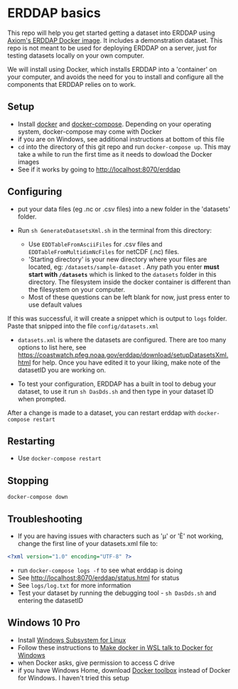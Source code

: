 # ERDDAP basics

This repo will help you get started getting a dataset into ERDDAP using [Axiom's ERDDAP Docker image](https://github.com/axiom-data-science/docker-erddap). It includes a demonstration dataset. This repo is not meant to be used for deploying ERDDAP on a server, just for testing datasets locally on your own computer.

We will install using Docker, which installs ERDDAP into a 'container' on your computer, and avoids the need for you to install and configure all the components that ERDDAP relies on to work.

## Setup

- Install [docker](https://docs.docker.com/install/) and [docker-compose](https://docs.docker.com/compose/install/). Depending on your operating system, docker-compose may come with Docker
- if you are on Windows, see additional instructions at bottom of this file
- `cd` into the directory of this git repo and run `docker-compose up`. This may take a while to run the first time as it needs to dowload the Docker images
- See if it works by going to <http://localhost:8070/erddap>

## Configuring

- put your data files (eg .nc or .csv files) into a new folder in the 'datasets' folder.

- Run `sh GenerateDatasetsXml.sh` in the terminal from this directory:
  - Use `EDDTableFromAsciiFiles` for .csv files and `EDDTableFromMultidimNcFiles` for netCDF (.nc) files.
  - 'Starting directory' is your new directory where your files are located, eg: `/datasets/sample-dataset` . Any path you enter **must start with `/datasets`** which is linked to the `datasets` folder in this directory. The filesystem inside the docker container is different than the filesystem on your computer.
  - Most of these questions can be left blank for now, just press enter to use default values

If this was successful, it will create a snippet which is output to `logs` folder. Paste that snipped into the file `config/datasets.xml`

- `datasets.xml` is where the datasets are configured. There are too many options to list here, see <https://coastwatch.pfeg.noaa.gov/erddap/download/setupDatasetsXml.html> for help. Once you have edited it to your liking, make note of the datasetID you are working on.

- To test your configuration, ERDDAP has a built in tool to debug your dataset, to use it run `sh DasDds.sh` and then type in your dataset ID when prompted.

After a change is made to a dataset, you can restart erddap with `docker-compose restart`

## Restarting

- Use `docker-compose restart`

## Stopping

`docker-compose down`

## Troubleshooting

- If you are having issues with characters such as 'μ' or 'È' not working, change the first line of your datasets.xml file to:

```xml
<?xml version="1.0" encoding="UTF-8" ?>
```

- run `docker-compose logs -f` to see what erddap is doing
- See <http://localhost:8070/erddap/status.html> for status
- See `logs/log.txt` for more information
- Test your dataset by running the debugging tool - `sh DasDds.sh` and entering the datasetID

## Windows 10 Pro

- Install [Windows Subsystem for Linux](https://docs.microsoft.com/en-us/windows/wsl/install-win10)
- Follow these instructions to [Make docker in WSL talk to Docker for Windows](https://nickjanetakis.com/blog/setting-up-docker-for-windows-and-wsl-to-work-flawlessly)
- when Docker asks, give permission to access C drive
- if you have Windows Home, download [Docker toolbox](https://docs.docker.com/toolbox/toolbox_install_windows/) instead of Docker for Windows. I haven't tried this setup
